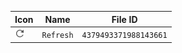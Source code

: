 | Icon | Name | File ID |
| ---  | ---  | ---     |
| ![](Refresh.png) | `Refresh` | `4379493371988143661` |
